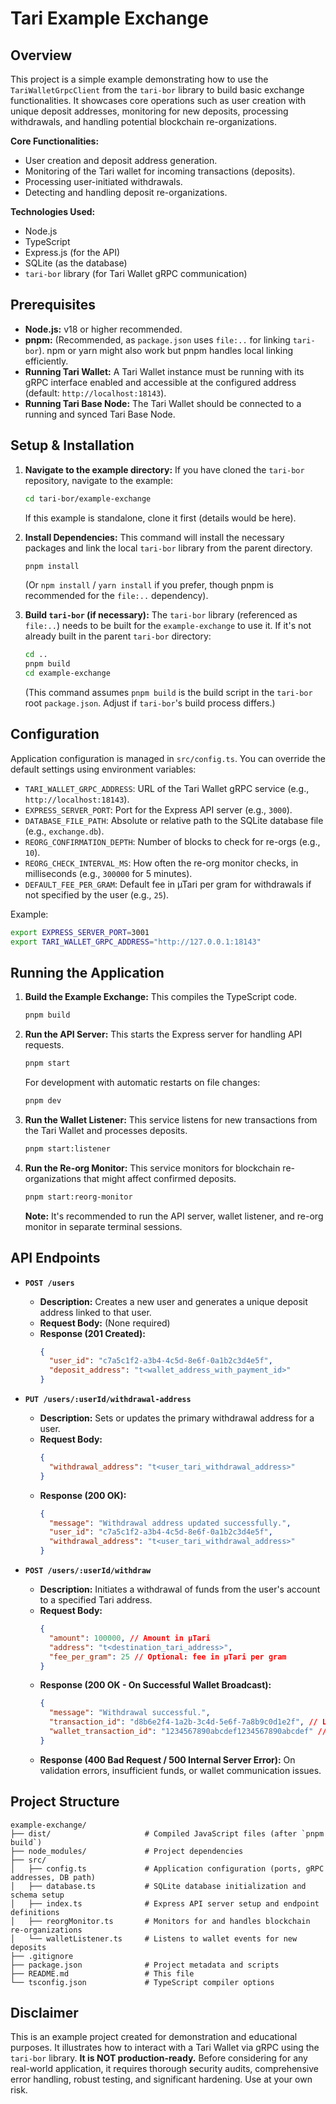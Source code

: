 # Tari Example Exchange

## Overview

This project is a simple example demonstrating how to use the `TariWalletGrpcClient` from the `tari-bor` library to build basic exchange functionalities. It showcases core operations such as user creation with unique deposit addresses, monitoring for new deposits, processing withdrawals, and handling potential blockchain re-organizations.

**Core Functionalities:**
*   User creation and deposit address generation.
*   Monitoring of the Tari wallet for incoming transactions (deposits).
*   Processing user-initiated withdrawals.
*   Detecting and handling deposit re-organizations.

**Technologies Used:**
*   Node.js
*   TypeScript
*   Express.js (for the API)
*   SQLite (as the database)
*   `tari-bor` library (for Tari Wallet gRPC communication)

## Prerequisites

*   **Node.js:** v18 or higher recommended.
*   **pnpm:** (Recommended, as `package.json` uses `file:..` for linking `tari-bor`). npm or yarn might also work but pnpm handles local linking efficiently.
*   **Running Tari Wallet:** A Tari Wallet instance must be running with its gRPC interface enabled and accessible at the configured address (default: `http://localhost:18143`).
*   **Running Tari Base Node:** The Tari Wallet should be connected to a running and synced Tari Base Node.

## Setup & Installation

1.  **Navigate to the example directory:**
    If you have cloned the `tari-bor` repository, navigate to the example:
    ```bash
    cd tari-bor/example-exchange 
    ```
    If this example is standalone, clone it first (details would be here).

2.  **Install Dependencies:**
    This command will install the necessary packages and link the local `tari-bor` library from the parent directory.
    ```bash
    pnpm install
    ```
    (Or `npm install` / `yarn install` if you prefer, though pnpm is recommended for the `file:..` dependency).

3.  **Build `tari-bor` (if necessary):**
    The `tari-bor` library (referenced as `file:..`) needs to be built for the `example-exchange` to use it. If it's not already built in the parent `tari-bor` directory:
    ```bash
    cd .. 
    pnpm build 
    cd example-exchange 
    ```
    (This command assumes `pnpm build` is the build script in the `tari-bor` root `package.json`. Adjust if `tari-bor`'s build process differs.)

## Configuration

Application configuration is managed in `src/config.ts`. You can override the default settings using environment variables:

*   `TARI_WALLET_GRPC_ADDRESS`: URL of the Tari Wallet gRPC service (e.g., `http://localhost:18143`).
*   `EXPRESS_SERVER_PORT`: Port for the Express API server (e.g., `3000`).
*   `DATABASE_FILE_PATH`: Absolute or relative path to the SQLite database file (e.g., `exchange.db`).
*   `REORG_CONFIRMATION_DEPTH`: Number of blocks to check for re-orgs (e.g., `10`).
*   `REORG_CHECK_INTERVAL_MS`: How often the re-org monitor checks, in milliseconds (e.g., `300000` for 5 minutes).
*   `DEFAULT_FEE_PER_GRAM`: Default fee in µTari per gram for withdrawals if not specified by the user (e.g., `25`).

Example:
```bash
export EXPRESS_SERVER_PORT=3001
export TARI_WALLET_GRPC_ADDRESS="http://127.0.0.1:18143"
```

## Running the Application

1.  **Build the Example Exchange:**
    This compiles the TypeScript code.
    ```bash
    pnpm build
    ```

2.  **Run the API Server:**
    This starts the Express server for handling API requests.
    ```bash
    pnpm start
    ```
    For development with automatic restarts on file changes:
    ```bash
    pnpm dev
    ```

3.  **Run the Wallet Listener:**
    This service listens for new transactions from the Tari Wallet and processes deposits.
    ```bash
    pnpm start:listener
    ```

4.  **Run the Re-org Monitor:**
    This service monitors for blockchain re-organizations that might affect confirmed deposits.
    ```bash
    pnpm start:reorg-monitor
    ```

    **Note:** It's recommended to run the API server, wallet listener, and re-org monitor in separate terminal sessions.

## API Endpoints

*   **`POST /users`**
    *   **Description:** Creates a new user and generates a unique deposit address linked to that user.
    *   **Request Body:** (None required)
    *   **Response (201 Created):**
        ```json
        {
          "user_id": "c7a5c1f2-a3b4-4c5d-8e6f-0a1b2c3d4e5f",
          "deposit_address": "t<wallet_address_with_payment_id>" 
        }
        ```

*   **`PUT /users/:userId/withdrawal-address`**
    *   **Description:** Sets or updates the primary withdrawal address for a user.
    *   **Request Body:**
        ```json
        {
          "withdrawal_address": "t<user_tari_withdrawal_address>"
        }
        ```
    *   **Response (200 OK):**
        ```json
        {
          "message": "Withdrawal address updated successfully.",
          "user_id": "c7a5c1f2-a3b4-4c5d-8e6f-0a1b2c3d4e5f",
          "withdrawal_address": "t<user_tari_withdrawal_address>"
        }
        ```

*   **`POST /users/:userId/withdraw`**
    *   **Description:** Initiates a withdrawal of funds from the user's account to a specified Tari address.
    *   **Request Body:**
        ```json
        {
          "amount": 100000, // Amount in µTari
          "address": "t<destination_tari_address>",
          "fee_per_gram": 25 // Optional: fee in µTari per gram
        }
        ```
    *   **Response (200 OK - On Successful Wallet Broadcast):**
        ```json
        {
          "message": "Withdrawal successful.",
          "transaction_id": "d8b6e2f4-1a2b-3c4d-5e6f-7a8b9c0d1e2f", // Local exchange transaction ID
          "wallet_transaction_id": "1234567890abcdef1234567890abcdef" // Tari Wallet transaction ID
        }
        ```
    *   **Response (400 Bad Request / 500 Internal Server Error):** On validation errors, insufficient funds, or wallet communication issues.

## Project Structure

```
example-exchange/
├── dist/                     # Compiled JavaScript files (after `pnpm build`)
├── node_modules/             # Project dependencies
├── src/
│   ├── config.ts             # Application configuration (ports, gRPC addresses, DB path)
│   ├── database.ts           # SQLite database initialization and schema setup
│   ├── index.ts              # Express API server setup and endpoint definitions
│   ├── reorgMonitor.ts       # Monitors for and handles blockchain re-organizations
│   └── walletListener.ts     # Listens to wallet events for new deposits
├── .gitignore
├── package.json              # Project metadata and scripts
├── README.md                 # This file
└── tsconfig.json             # TypeScript compiler options
```

## Disclaimer

This is an example project created for demonstration and educational purposes. It illustrates how to interact with a Tari Wallet via gRPC using the `tari-bor` library. **It is NOT production-ready.** Before considering for any real-world application, it requires thorough security audits, comprehensive error handling, robust testing, and significant hardening. Use at your own risk.
